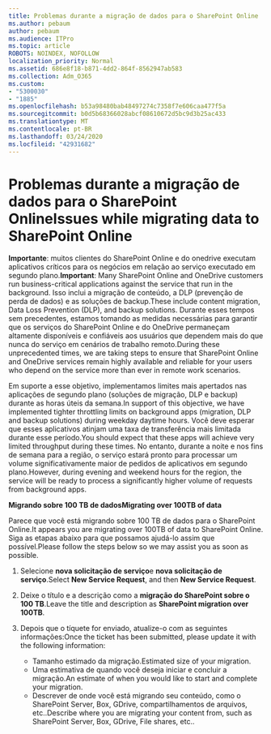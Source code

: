 ```yaml
---
title: Problemas durante a migração de dados para o SharePoint Online
ms.author: pebaum
author: pebaum
ms.audience: ITPro
ms.topic: article
ROBOTS: NOINDEX, NOFOLLOW
localization_priority: Normal
ms.assetid: 686e8f18-b871-4dd2-864f-8562947ab583
ms.collection: Adm_O365
ms.custom:
- "5300030"
- "1885"
ms.openlocfilehash: b53a98480bab48497274c7358f7e606caa477f5a
ms.sourcegitcommit: b0d5b68366028abcf08610672d5bc9d3b25ac433
ms.translationtype: MT
ms.contentlocale: pt-BR
ms.lasthandoff: 03/24/2020
ms.locfileid: "42931682"
---
```

# <a name="issues-while-migrating-data-to-sharepoint-online"></a><span data-ttu-id="2035c-102">Problemas durante a migração de dados para o SharePoint Online</span><span class="sxs-lookup"><span data-stu-id="2035c-102">Issues while migrating data to SharePoint Online</span></span>

<span data-ttu-id="2035c-103">**Importante**: muitos clientes do SharePoint Online e do onedrive executam aplicativos críticos para os negócios em relação ao serviço executado em segundo plano.</span><span class="sxs-lookup"><span data-stu-id="2035c-103">**Important**: Many SharePoint Online and OneDrive customers run business-critical applications against the service that run in the background.</span></span> <span data-ttu-id="2035c-104">Isso inclui a migração de conteúdo, a DLP (prevenção de perda de dados) e as soluções de backup.</span><span class="sxs-lookup"><span data-stu-id="2035c-104">These include content migration, Data Loss Prevention (DLP), and backup solutions.</span></span> <span data-ttu-id="2035c-105">Durante esses tempos sem precedentes, estamos tomando as medidas necessárias para garantir que os serviços do SharePoint Online e do OneDrive permaneçam altamente disponíveis e confiáveis aos usuários que dependem mais do que nunca do serviço em cenários de trabalho remoto.</span><span class="sxs-lookup"><span data-stu-id="2035c-105">During these unprecedented times, we are taking steps to ensure that SharePoint Online and OneDrive services remain highly available and reliable for your users who depend on the service more than ever in remote work scenarios.</span></span>

<span data-ttu-id="2035c-106">Em suporte a esse objetivo, implementamos limites mais apertados nas aplicações de segundo plano (soluções de migração, DLP e backup) durante as horas úteis da semana.</span><span class="sxs-lookup"><span data-stu-id="2035c-106">In support of this objective, we have implemented tighter throttling limits on background apps (migration, DLP and backup solutions) during weekday daytime hours.</span></span> <span data-ttu-id="2035c-107">Você deve esperar que esses aplicativos atinjam uma taxa de transferência mais limitada durante esse período.</span><span class="sxs-lookup"><span data-stu-id="2035c-107">You should expect that these apps will achieve very limited throughput during these times.</span></span> <span data-ttu-id="2035c-108">No entanto, durante a noite e nos fins de semana para a região, o serviço estará pronto para processar um volume significativamente maior de pedidos de aplicativos em segundo plano.</span><span class="sxs-lookup"><span data-stu-id="2035c-108">However, during evening and weekend hours for the region, the service will be ready to process a significantly higher volume of requests from background apps.</span></span>

<span data-ttu-id="2035c-109">**Migrando sobre 100 TB de dados**</span><span class="sxs-lookup"><span data-stu-id="2035c-109">**Migrating over 100TB of data**</span></span>

<span data-ttu-id="2035c-110">Parece que você está migrando sobre 100 TB de dados para o SharePoint Online.</span><span class="sxs-lookup"><span data-stu-id="2035c-110">It appears you are migrating over 100TB of data to SharePoint Online.</span></span> <span data-ttu-id="2035c-111">Siga as etapas abaixo para que possamos ajudá-lo assim que possível.</span><span class="sxs-lookup"><span data-stu-id="2035c-111">Please follow the steps below so we may assist you as soon as possible.</span></span> 

1. <span data-ttu-id="2035c-112">Selecione **nova solicitação de serviço**e **nova solicitação de serviço**.</span><span class="sxs-lookup"><span data-stu-id="2035c-112">Select **New Service Request**, and then **New Service Request**.</span></span> 
2. <span data-ttu-id="2035c-113">Deixe o título e a descrição como a **migração do SharePoint sobre o 100 TB**.</span><span class="sxs-lookup"><span data-stu-id="2035c-113">Leave the title and description as **SharePoint migration over 100TB**.</span></span>
3. <span data-ttu-id="2035c-114">Depois que o tíquete for enviado, atualize-o com as seguintes informações:</span><span class="sxs-lookup"><span data-stu-id="2035c-114">Once the ticket has been submitted, please update it with the following information:</span></span> 

    - <span data-ttu-id="2035c-115">Tamanho estimado da migração.</span><span class="sxs-lookup"><span data-stu-id="2035c-115">Estimated size of your migration.</span></span>
    - <span data-ttu-id="2035c-116">Uma estimativa de quando você deseja iniciar e concluir a migração.</span><span class="sxs-lookup"><span data-stu-id="2035c-116">An estimate of when you would like to start and complete your migration.</span></span>
    - <span data-ttu-id="2035c-117">Descrever de onde você está migrando seu conteúdo, como o SharePoint Server, Box, GDrive, compartilhamentos de arquivos, etc..</span><span class="sxs-lookup"><span data-stu-id="2035c-117">Describe where you are migrating your content from, such as SharePoint Server, Box, GDrive, File shares, etc..</span></span>


  


